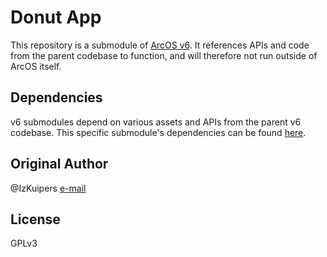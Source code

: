 # Donut App

This repository is a submodule of [ArcOS v6](https://github.com/IzK-ArcOS/v6). It references APIs and code from the parent codebase to function, and will therefore not run outside of ArcOS itself.

## Dependencies

v6 submodules depend on various assets and APIs from the parent v6 codebase. This specific submodule's dependencies can be found [here](./DEPS.md).

## Original Author

@IzKuipers [e-mail](mailto:izaak@arcapi.nl)

## License

GPLv3
